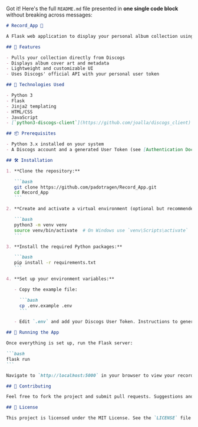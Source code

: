 Got it! Here's the full `README.md` file presented in **one single code block** without breaking across messages:

````markdown
# Record_App 🎵

A Flask web application to display your personal album collection using the [Discogs API](https://www.discogs.com/developers). Built with Flask, Jinja2, HTML, CSS, and JavaScript, this app provides a clean and simple interface to explore your music library.

## 🔧 Features

- Pulls your collection directly from Discogs
- Displays album cover art and metadata
- Lightweight and customizable UI
- Uses Discogs' official API with your personal user token

## 🧰 Technologies Used

- Python 3
- Flask
- Jinja2 templating
- HTML/CSS
- JavaScript
- [`python3-discogs-client`](https://github.com/joalla/discogs_client)

## 📦 Prerequisites

- Python 3.x installed on your system
- A Discogs account and a generated User Token (see [Authentication Docs](https://www.discogs.com/developers#page:authentication))

## 🛠️ Installation

1. **Clone the repository:**

   ```bash
   git clone https://github.com/padotragen/Record_App.git
   cd Record_App
   ```

2. **Create and activate a virtual environment (optional but recommended):**

   ```bash
   python3 -m venv venv
   source venv/bin/activate  # On Windows use `venv\Scripts\activate`
   ```

3. **Install the required Python packages:**

   ```bash
   pip install -r requirements.txt
   ```

4. **Set up your environment variables:**

   - Copy the example file:

     ```bash
     cp .env.example .env
     ```

   - Edit `.env` and add your Discogs User Token. Instructions to generate this token can be found [here](https://www.discogs.com/developers#page:authentication).

## 🚀 Running the App

Once everything is set up, run the Flask server:

```bash
flask run
```

Navigate to `http://localhost:5000` in your browser to view your record collection!

## 🤝 Contributing

Feel free to fork the project and submit pull requests. Suggestions and bug reports are always welcome!

## 📄 License

This project is licensed under the MIT License. See the `LICENSE` file for details.
````
